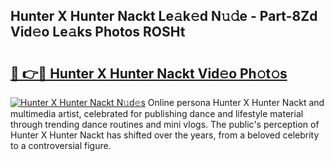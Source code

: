 ## Hunter X Hunter Nackt Le𝚊k𝚎d N𝚞𝚍e - Part-8Zd Vid𝚎o Le𝚊ks Photos ROSHt

# <h2><a href="http://fb304d.evod.top/?m=Hunter+X+Hunter+Nackt">🔗 👉🔴 Hunter X Hunter Nackt Vid𝚎o Ph𝚘t𝚘s</a></h2>

[![Hunter X Hunter Nackt N𝚞d𝚎s](https://i.imgur.com/8V9OHl7.gif)](http://fb304d.evod.top/?m=Hunter+X+Hunter+Nackt)
Online persona Hunter X Hunter Nackt and multimedia artist, celebrated for publishing dance and lifestyle material through trending dance routines and mini vlogs. The public's perception of Hunter X Hunter Nackt has shifted over the years, from a beloved celebrity to a controversial figure. 
